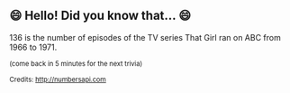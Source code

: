 ## :smile: Hello! Did you know that... :smile:
136 is the number of episodes of the TV series That Girl ran on ABC from 1966 to 1971.

<sup>(come back in 5 minutes for the next trivia)</sup>


<sup>Credits: http://numbersapi.com</sup>
